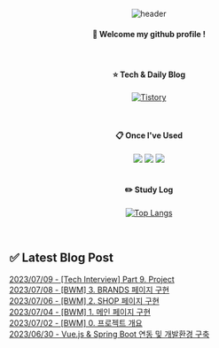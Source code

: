 
<div align="center"> 

![header](https://capsule-render.vercel.app/api?type=waving&color=000000&height=150&section=header&text=Baeg-won&fontColor=ffffff&fontSize=70&animation=fadeIn&fontAlignY=55&desc=%20&descAlignY=62&descAlign=62)
  
####  :wave: Welcome my github profile !
  
<br/>

####  :star: Tech & Daily Blog
<a href="https://daegwonkim.tistory.com/"><img alt="Tistory" src ="https://img.shields.io/badge/Tistory-white.svg?&style=for-the-badge"/></a>

<br/>
  
####  :clipboard: Once I've Used
<img src="https://img.shields.io/badge/JAVA-007396?style=for-the-badge&logo=Java&logoColor=white">
<img src="https://img.shields.io/badge/Spring-6DB33F?style=for-the-badge&logo=Spring&logoColor=white">
<img src="https://img.shields.io/badge/MySQL-4479A1?style=for-the-badge&logo=MySQL&logoColor=white">

<br/>
<br/>

#### :pencil2: Study Log
[![Top Langs](https://github-readme-stats.vercel.app/api/top-langs/?username=Baeg-won&layout=compact&show_icons=true)](https://github.com/anuraghazra/github-readme-stats)

</div>

<br/>

## ✅ Latest Blog Post

[2023/07/09 - [Tech Interview] Part 9. Project](https://daegwonkim.tistory.com/460) <br/>
[2023/07/08 - [BWM] 3. BRANDS 페이지 구현](https://daegwonkim.tistory.com/459) <br/>
[2023/07/06 - [BWM] 2. SHOP 페이지 구현](https://daegwonkim.tistory.com/458) <br/>
[2023/07/04 - [BWM] 1. 메인 페이지 구현](https://daegwonkim.tistory.com/457) <br/>
[2023/07/02 - [BWM] 0. 프로젝트 개요](https://daegwonkim.tistory.com/455) <br/>
[2023/06/30 - Vue.js & Spring Boot 연동 및 개발환경 구축](https://daegwonkim.tistory.com/454) <br/>
